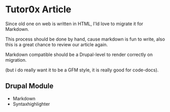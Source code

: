 ﻿Tutor0x Article
===============

Since old one on web is written in HTML, I'ld love to migrate it for Markdown.

This process should be done by hand, cause markdown is fun to write,
also this is a great chance to review our article again.

Markdown compatible should be a Drupal-level to render correctly on migration.

(but i do really want it to be a GFM style, it is really good for code-docs).

Drupal Module
-------------

- Markdown
- Syntaxhighlighter
